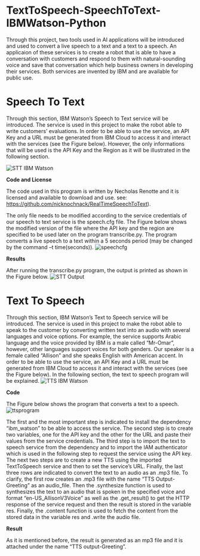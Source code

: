 # TextToSpeech-SpeechToText-IBMWatson-Python
Through this project, two tools used in AI applications will be introduced and used to convert a live speech to a text and a text to a speech. An applicaion of these services is to create a robot that is able to have a conversation with customers and respond to them with natural-sounding voice and save that conversation which help business owners in developing their services. Both services are invented by IBM and are available for public use.

# Speech To Text

Through this section, IBM Watson’s Speech to Text service will be introduced. The service is used in this project to make the robot able to write customers’ evaluations. In order to be able to use the service, an API Key and a URL must be generated from IBM Cloud to access it and interact with the services (see the Figure below). However, the only informations that will be used is the API Key and the Region as it will be illustrated in the following section.

![STT IBM Watson](https://user-images.githubusercontent.com/85955049/127394999-be0b49f7-c4b7-427e-b276-b8fd500962e6.png)

**Code and License**

The code used in this program is written by Necholas Renotte and it is licensed and available to download and use. 
see: https://github.com/nicknochnack/RealTimeSpeechToText). 

The only file needs to be modified according to the service credentials of our speech to text service is the speech.cfg file. The Figure below shows the modified version of the file where the API key and the region are specified to be used later on the program transcribe.py. The program converts a live speech to a text within a 5 seconds period (may be changed by the command –t  time(seconds)).
![speechcfg](https://user-images.githubusercontent.com/85955049/127397823-343210fe-f91a-4ef6-9795-ff644982bb5b.png)

**Results**

After running the transcribe.py program, the output is printed as shown in the Figure below.
![STT Output](https://user-images.githubusercontent.com/85955049/127395733-cfbfac1f-ada3-4158-a7ed-256a609e80fa.png)

# Text To Speech
Through this section, IBM Watson’s Text to Speech service will be introduced. The service is used in this project to make the robot able to speak to the customer by converting written text into an audio with several languages and voice options. For example, the service supports Arabic language and the voice provided by IBM is a male called “Mr-Omar”, however, other languages support voices for both genders. Our speaker is a female called “Allison” and she speaks English with American accent. In order to be able to use the service, an API Key and a URL must be generated from IBM Cloud to access it and interact with the services (see the Figure below). In the following section, the text to speech program will be explained. 
![TTS IBM Watson](https://user-images.githubusercontent.com/85955049/127396044-eb3e2846-9de8-44c5-9833-37b5f7187067.png)

**Code**

The Figure below shows the program that converts a text to a speech. 
![ttsprogram](https://user-images.githubusercontent.com/85955049/127397939-62091b8c-a829-4ac5-94fc-97c8d3477b83.png)

The first and the most important step is indicated to install the dependency “ibm_watson” to be able to access the service. The second step is to create two variables, one for the API key and the other for the URL and paste their values from the service credentials. The third step is to import the text to speech service from the dependency and to import the IAM authenticator which is used in the following step to request the service using the API key. The next two steps are to create a new TTS using the imported TextToSpeech service and then to set the service’s URL. Finally, the last three rows are indicated to convert the text to an audio as an .mp3 file. To clarify, the first row creates an .mp3 file with the name “TTS Output-Greeting” as an audio_file. Then the .synthesize function is used to synthesizes the text to an audio that is spoken in the specified voice and format “en-US_AllisonV3Voice” as well as the .get_result() to get the HTTP response of the service request and then the result is stored in the variable res. Finally, the .content function is used to fetch the content from the stored data in the variable res and .write the audio file.

**Result**

As it is mentioned before, the result is generated as an mp3 file and it is attached under the name “TTS output-Greeting”. 

